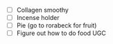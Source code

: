 
- [ ] Collagen smoothy
- [ ] Incense holder
- [ ] Pie (go to rorabeck for fruit)
- [ ] Figure out how to do food UGC